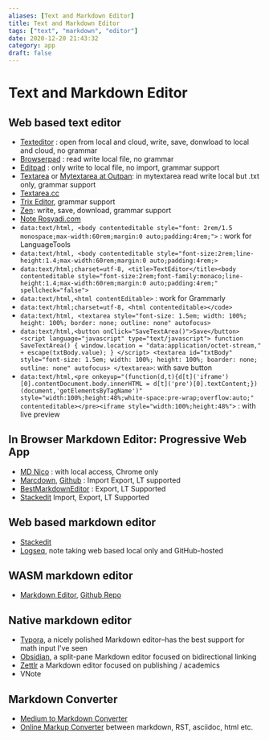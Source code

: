 ```yaml
---
aliases: [Text and Markdown Editor]
title: Text and Markdown Editor
tags: ["text", "markdown", "editor"]
date: 2020-12-20 21:43:32
category: app
draft: false
---
```


# Text and Markdown Editor

## Web based text editor

- [Texteditor](https://texteditor.co/) : open from local and cloud, write, save, donwload to local and cloud, no grammar
- [Browserpad](https://browserpad.org/#) : read write local file, no grammar
- [Editpad](https://www.editpad.org/) : only write to local file, no import, grammar support
- [Textarea](https://textarea.online/) or [Mytextarea at Outpan](https://www.outpan.com/app/e7d5b37405/mytextarea): in mytextarea read write local but .txt only, grammar support
- [Textarea.cc](https://textarea.cc/)
- [Trix Editor](https://trix-editor.org/), grammar support
- [Zen](https://zen.unit.ms/): write, save, download, grammar support
- [Note Rosyadi.com](http://file.rosyadi.com/note.html)
- `data:text/html, <body contenteditable style="font: 2rem/1.5 monospace;max-width:60rem;margin:0 auto;padding:4rem;">` : work for LanguageTools
- `data:text/html, <body contenteditable style="font-size:2rem;line-height:1.4;max-width:60rem;margin:0 auto;padding:4rem;>`
- `data:text/html;charset=utf-8, <title>TextEditor</title><body contenteditable style="font-size:2rem;font-family:monaco;line-height:1.4;max-width:60rem;margin:0 auto;padding:4rem;" spellcheck="false">`
- `data:text/html,<html contentEditable>` : work for Grammarly
- `data:text/html;charset=utf-8, <html contenteditable></code>`
- `data:text/html, <textarea style="font-size: 1.5em; width: 100%; height: 100%; border: none; outline: none" autofocus>`
- `data:text/html,<button onClick="SaveTextArea()">Save</button> <script language="javascript" type="text/javascript"> function SaveTextArea() { window.location = "data:application/octet-stream," + escape(txtBody.value); } </script> <textarea id="txtBody" style="font-size: 1.5em; width: 100%; height: 100%; boarder: none; outline: none" autofocus> </textarea>`: with save button
- `data:text/html,<pre onkeyup="(function(d,t){d[t]('iframe')[0].contentDocument.body.innerHTML = d[t]('pre')[0].textContent;})(document,'getElementsByTagName')" style="width:100%;height:48%;white-space:pre-wrap;overflow:auto;" contenteditable></pre><iframe style="width:100%;height:48%">` : with live preview

## In Browser Markdown Editor: Progressive Web App

- [MD Nico](https://md.nico.dev/) : with local access, Chrome only
- [Marcdown](https://liyasthomas.github.io/marcdown/), [Github](https://github.com/liyasthomas/marcdown) : Import Export, LT supported
- [BestMarkdownEditor](https://www.bestmarkdowneditor.com/) : Export, LT Supported
- [Stackedit](https://stackedit.io/app#) Import, Export, LT Supported

## Web based markdown editor

- [Stackedit](https://stackedit.io/)
- [Logseq](https://logseq.com/), note taking web based local only and GitHub-hosted

## WASM markdown editor

- [Markdown Editor](https://rsms.me/markdown-wasm/), [Github Repo](https://github.com/rsms/markdown-wasm)

## Native markdown editor

- [Typora](https://typora.io/), a nicely polished Markdown editor–has the best support for math input I've seen
- [Obsidian](https://obsidian.md/features), a split-pane Markdown editor focused on bidirectional linking
- [Zettlr](https://www.zettlr.com/) a Markdown editor focused on publishing / academics
- VNote

## Markdown Converter

- [Medium to Markdown Converter](https://medium-to-markdown.com/)
- [Online Markup Converter](https://markup.rocks/) between markdown, RST, asciidoc, html etc.
